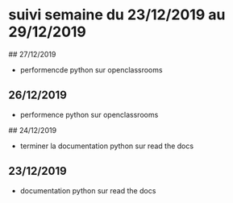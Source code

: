 # suivi semaine du 23/12/2019 au 29/12/2019


## 27/12/2019

* performencde python sur openclassrooms

## 26/12/2019

* performence python sur openclassrooms

## 24/12/2019

* terminer la documentation python sur read the docs

## 23/12/2019

* documentation python sur read the docs